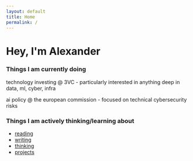 ```yaml
---
layout: default
title: Home
permalink: /
---
```


# Hey, I'm Alexander

### Things I am currently doing
technology investing @ 3VC - particularly interested in anything deep in data, ml, cyber, infra

ai policy @ the european commission - focused on technical cybersecurity risks

### Things I am actively thinking/learning about
- [reading](/reading/)
- [writing](/writing/)
- [thinking](/thinking/)
- [projects](/projects/)
